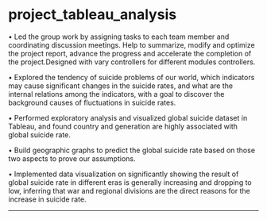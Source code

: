 # project_tableau_analysis



•	Led the group work by assigning tasks to each team member and coordinating discussion meetings. Help to summarize, modify and optimize the project report, advance the progress and accelerate the completion of the project.Designed with vary controllers for different modules controllers.


•	Explored the tendency of suicide problems of our world, which indicators may cause significant changes in the suicide rates, and what are the internal relations among the indicators, with a goal to discover the background causes of fluctuations in suicide rates.


•	Performed exploratory analysis and visualized global suicide dataset in Tableau, and found country and generation are highly associated with global suicide rate.


•	Build geographic graphs to predict the global suicide rate based on those two aspects to prove our assumptions.


•	Implemented data visualization on significantly showing the result of global suicide rate in different eras is generally increasing and dropping to low, inferring that war and regional divisions are the direct reasons for the increase in suicide rate.


***********************************************************************************************************************************************************************************


